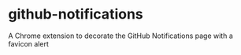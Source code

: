 # github-notifications
A Chrome extension to decorate the GitHub Notifications page with a favicon alert
